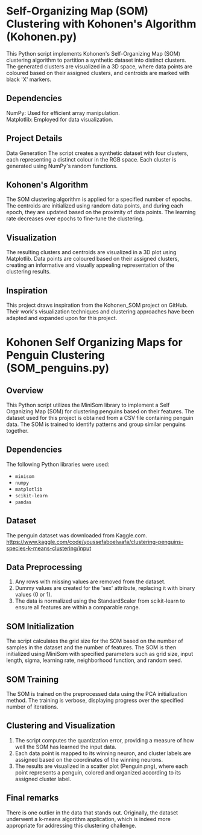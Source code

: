 # Self-Organizing Map (SOM) Clustering with Kohonen's Algorithm (Kohonen.py) <br>

This Python script implements Kohonen's Self-Organizing Map (SOM) clustering algorithm to partition a synthetic dataset into distinct clusters. The generated clusters are visualized in a 3D space, where data points are coloured based on their assigned clusters, and centroids are marked with black 'X' markers. 

## Dependencies
NumPy: Used for efficient array manipulation. <br>
Matplotlib: Employed for data visualization.

## Project Details
Data Generation
The script creates a synthetic dataset with four clusters, each representing a distinct colour in the RGB space. Each cluster is generated using NumPy's random functions.

## Kohonen's Algorithm
The SOM clustering algorithm is applied for a specified number of epochs. The centroids are initialized using random data points, and during each epoch, they are updated based on the proximity of data points. The learning rate decreases over epochs to fine-tune the clustering.

## Visualization
The resulting clusters and centroids are visualized in a 3D plot using Matplotlib. Data points are coloured based on their assigned clusters, creating an informative and visually appealing representation of the clustering results.

## Inspiration
This project draws inspiration from the Kohonen_SOM project on GitHub. Their work's visualization techniques and clustering approaches have been adapted and expanded upon for this project.

# Kohonen Self Organizing Maps for Penguin Clustering (SOM_penguins.py) <br>

## Overview
This Python script utilizes the MiniSom library to implement a Self Organizing Map (SOM) for clustering penguins based on their features. The dataset used for this project is obtained from a CSV file containing penguin data. The SOM is trained to identify patterns and group similar penguins together.

## Dependencies
The following Python libraries were used: 
- `minisom`
- `numpy`
- `matplotlib`
- `scikit-learn`
- `pandas`

## Dataset
The penguin dataset was downloaded from Kaggle.com. 
https://www.kaggle.com/code/youssefaboelwafa/clustering-penguins-species-k-means-clustering/input 

## Data Preprocessing
1. Any rows with missing values are removed from the dataset.
2. Dummy values are created for the 'sex' attribute, replacing it with binary values (0 or 1).
3. The data is normalized using the StandardScaler from scikit-learn to ensure all features are within a comparable range.

## SOM Initialization
The script calculates the grid size for the SOM based on the number of samples in the dataset and the number of features. The SOM is then initialized using MiniSom with specified parameters such as grid size, input length, sigma, learning rate, neighborhood function, and random seed.

## SOM Training
The SOM is trained on the preprocessed data using the PCA initialization method. The training is verbose, displaying progress over the specified number of iterations.

## Clustering and Visualization
1. The script computes the quantization error, providing a measure of how well the SOM has learned the input data.
2. Each data point is mapped to its winning neuron, and cluster labels are assigned based on the coordinates of the winning neurons.
3. The results are visualized in a scatter plot (Penguin.png), where each point represents a penguin, colored and organized according to its assigned cluster label. 

## Final remarks
There is one outlier in the data that stands out. Originally, the dataset underwent a k-means algorithm application, which is indeed more appropriate for addressing this clustering challenge.